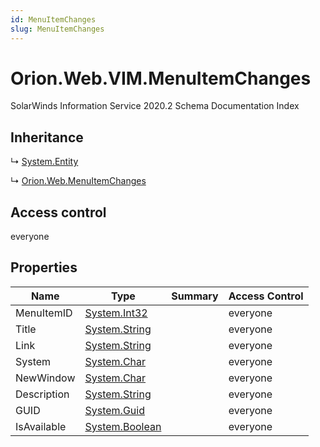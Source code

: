 ```yaml
---
id: MenuItemChanges
slug: MenuItemChanges
---
```


# Orion.Web.VIM.MenuItemChanges

SolarWinds Information Service 2020.2 Schema Documentation Index

## Inheritance

↳ [System.Entity](./../System/Entity)

↳ [Orion.Web.MenuItemChanges](./../Orion.Web/MenuItemChanges)

## Access control

everyone

## Properties

| Name | Type | Summary | Access Control |
| ------ | ------ | ------ | ------ |
| MenuItemID | [System.Int32](https://docs.microsoft.com/en-us/dotnet/api/system.int32) |  | everyone |
| Title | [System.String](https://docs.microsoft.com/en-us/dotnet/api/system.string) |  | everyone |
| Link | [System.String](https://docs.microsoft.com/en-us/dotnet/api/system.string) |  | everyone |
| System | [System.Char](https://docs.microsoft.com/en-us/dotnet/api/system.char) |  | everyone |
| NewWindow | [System.Char](https://docs.microsoft.com/en-us/dotnet/api/system.char) |  | everyone |
| Description | [System.String](https://docs.microsoft.com/en-us/dotnet/api/system.string) |  | everyone |
| GUID | [System.Guid](https://docs.microsoft.com/en-us/dotnet/api/system.guid) |  | everyone |
| IsAvailable | [System.Boolean](https://docs.microsoft.com/en-us/dotnet/api/system.boolean) |  | everyone |

